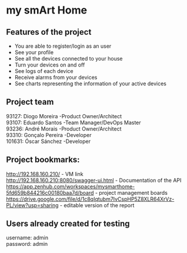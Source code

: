 # my smArt Home

## Features of the project
  - You are able to register/login as an user
  - See your profile
  - See all the devices connected to your house
  - Turn your devices on and off
  - See logs of each device
  - Receive alarms from your devices
  - See charts representing the information of your active devices
  
## Project team
  93127: Diogo Moreira    -Product Owner/Architect  
  93107: Eduardo Santos   -Team Manager/DevOps Master  
  93236: André Morais     -Product Owner/Architect  
  93310: Gonçalo Pereira  -Developer  
  101631: Óscar Sánchez   -Developer  
  
## Project bookmarks: 
  http://192.168.160.210/ - VM link  
  http://192.168.160.210:8080/swagger-ui.html - Documentation of the API  
  https://app.zenhub.com/workspaces/mysmarthome-5fd659b844216c00180baa7d/board - project management boards  
  https://drive.google.com/file/d/1c8qIqtubm7IvCspHP5Z8XLR64XrVz-PL/view?usp=sharing - editable version of the report  

## Users already created for testing
  username: admin  
  password: admin

